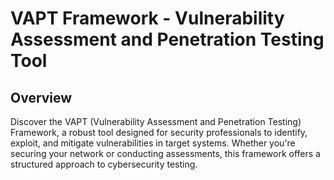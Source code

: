 <!DOCTYPE html>
<html lang="en">
<head>
    <meta charset="UTF-8">
    <meta name="viewport" content="width=device-width, initial-scale=1.0">
    <meta name="title" content="VAPT Framework - Vulnerability Assessment and Penetration Testing Tool">
    <meta name="description" content="Explore the VAPT Framework, a powerful tool for vulnerability assessment and penetration testing, featuring modular design, enhanced logging, and comprehensive reporting. Get step-by-step installation instructions and usage guidelines.">
</head>
<body>

<h1>VAPT Framework - Vulnerability Assessment and Penetration Testing Tool</h1>
<section id="overview">
    <h2>Overview</h2>
    <p>
        Discover the VAPT (Vulnerability Assessment and Penetration Testing) Framework, a robust tool designed for security professionals to identify, exploit, and mitigate vulnerabilities in target systems. Whether you're securing your network or conducting assessments, this framework offers a structured approach to cybersecurity testing.
    </p>
</section>
</body>
